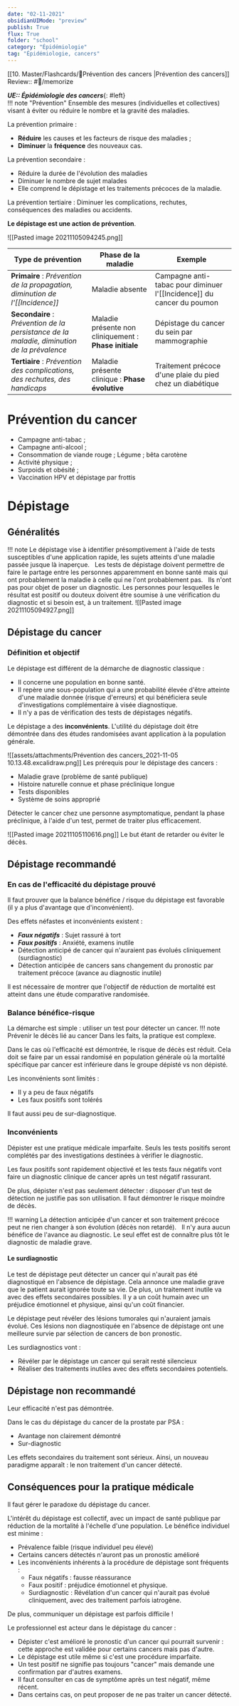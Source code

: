 ```yaml
---
date: "02-11-2021"
obsidianUIMode: "preview"
publish: True
flux: True
folder: "school"
category: "Épidémiologie"
tag: "Épidémiologie, cancers"
---
```

[[10. Master/Flashcards/🦀Prévention des cancers |Prévention des cancers]]
Review:: #🎒/memorize

***UE:: Épidémiologie des cancers***{: #left}  
!!! note "Prévention"
	Ensemble des mesures (individuelles et collectives) visant à éviter ou réduire le nombre et la gravité des maladies.

La prévention primaire :
- **Réduire** les causes et les facteurs de risque des maladies ;
- **Diminuer** la **fréquence** des nouveaux cas.

La prévention secondaire :
- Réduire la durée de l'évolution des maladies
- Diminuer le nombre de sujet malades
- Elle comprend le dépistage et les traitements précoces de la maladie.

La prévention tertiaire : Diminuer les complications, rechutes, conséquences des maladies ou accidents.

**Le dépistage est une action de prévention**.

![[Pasted image 20211105094245.png]]

| Type de prévention                                                                         | Phase de la maladie                                    | Exemple                                                           |
| ------------------------------------------------------------------------------------------ | ------------------------------------------------------ | ----------------------------------------------------------------- |
| **Primaire** : *Prévention de la propagation, diminution de l'[[Incidence]]*                   | Maladie absente                                        | Campagne anti-tabac pour diminuer l'[[Incidence]] du cancer du poumon |
| **Secondaire** : *Prévention de la persistance de la maladie, diminution de la prévalence* | Maladie présente non cliniquement : **Phase initiale** | Dépistage du cancer du sein par mammographie                      |
| **Tertiaire** : *Prévention des complications, des rechutes, des handicaps*                | Maladie présente clinique : **Phase évolutive**        |Traitement précoce d'une plaie du pied chez un diabétique                                                                  |

# Prévention du cancer
- Campagne anti-tabac ;
- Campagne anti-alcool ;
- Consommation de viande rouge ; Légume ; bêta carotène
- Activité physique ;
- Surpoids et obésité ;
- Vaccination HPV et dépistage par frottis

# Dépistage
## Généralités
!!! note 
	Le dépistage vise à identifier présomptivement à l'aide de tests susceptibles d'une application rapide, les sujets atteints d'une maladie passée jusque là inaperçue.
	$~$
	Les tests de dépistage doivent permettre de faire le partage entre les personnes apparemment en bonne santé mais qui ont probablement la maladie à celle qui ne l'ont probablement pas.
	$~$
	Ils n'ont pas pour objet de poser un diagnostic. Les personnes pour lesquelles le résultat est positif ou douteux doivent être soumise à une vérification du diagnostic et si besoin est, à un traitement.
![[Pasted image 20211105094927.png]]

## Dépistage du cancer
### Définition et objectif
Le dépistage est différent de la démarche de diagnostic classique :
- Il concerne une population en bonne santé.
- Il repère une sous-population qui a une probabilité élevée d'être atteinte d'une maladie donnée (risque d'erreurs) et qui bénéficiera seule d'investigations complémentaire à visée diagnostique.
- Il n'y a pas de vérification des tests de dépistages négatifs.

Le dépistage a des **inconvénients**. L'utilité du dépistage doit être démontrée dans des études randomisées avant application à la population générale.

![[assets/attachments/Prévention des cancers_2021-11-05 10.13.48.excalidraw.png]]
Les prérequis pour le dépistage des cancers :
- Maladie grave (problème de santé publique)
- Histoire naturelle connue et phase préclinique longue
- Tests disponibles
- Système de soins approprié

Détecter le cancer chez une personne asymptomatique, pendant la phase préclinique, à l'aide d'un test, permet de traiter plus efficacement.

![[Pasted image 20211105110616.png]]
Le but étant de retarder ou éviter le décès.

## Dépistage recommandé
### En cas de l'efficacité du dépistage prouvé
Il faut prouver que la balance bénéfice / risque du dépistage est favorable (il y a plus d'avantage que d'inconvénient).

Des effets néfastes et inconvénients existent :
- __*Faux négatifs*__ : Sujet rassuré à tort
- __*Faux positifs*__ : Anxiété, examens inutile
- Détection anticipé de cancer qui n'auraient pas évolués cliniquement (surdiagnostic)
- Détection anticipée de cancers sans changement du pronostic par traitement précoce (avance au diagnostic inutile)

Il est nécessaire de montrer que l'objectif de réduction de mortalité est atteint dans une étude comparative randomisée.

### Balance bénéfice-risque
La démarche est simple : utiliser un test pour détecter un cancer.
!!! note 
	Prévenir le décès lié au cancer
Dans les faits, la pratique est complexe.

Dans le cas où l'efficacité est démontrée, le risque de décès est réduit.
Cela doit se faire par un essai randomisé en population générale où la mortalité spécifique par cancer est inférieure dans le groupe dépisté vs non dépisté.

Les inconvénients sont limités :
- Il y a peu de faux négatifs
- Les faux positifs sont tolérés

Il faut aussi peu de sur-diagnostique.

### Inconvénients
Dépister est une pratique médicale imparfaite. Seuls les tests positifs seront complétés par des investigations destinées à vérifier le diagnostic.

Les faux positifs sont rapidement objectivé et les tests faux négatifs vont faire un diagnostic clinique de cancer après un test négatif rassurant.

De plus, dépister n'est pas seulement détecter : disposer d'un test de détection ne justifie pas son utilisation. Il faut démontrer le risque moindre de décès.

!!! warning 
	La détection anticipée d'un cancer et son traitement précoce peut ne rien changer à son évolution (décès non retardé).
	$~$
	Il n'y aura aucun bénéfice de l'avance au diagnostic. Le seul effet est de connaître plus tôt le diagnostic de maladie grave. 

#### Le surdiagnostic

Le test de dépistage peut détecter un cancer qui n'aurait pas été diagnostiqué en l'absence de dépistage.
Cela annonce une maladie grave que le patient aurait ignorée toute sa vie. De plus, un traitement inutile va avec des effets secondaires possibles. Il y a un coût humain avec un préjudice émotionnel et physique, ainsi qu'un coût financier.

Le dépistage peut révéler des lésions tumorales qui n'auraient jamais évolué. Ces lésions non diagnostiquée en l'absence de dépistage ont une meilleure survie par sélection de cancers de bon pronostic.

Les surdiagnostics vont :
- Révéler par le dépistage un cancer qui serait resté silencieux
- Réaliser des traitements inutiles avec des effets secondaires potentiels.


## Dépistage non recommandé
Leur efficacité n'est pas démontrée.

Dans le cas du dépistage du cancer de la prostate par PSA :
- Avantage non clairement démontré
- Sur-diagnostic

Les effets secondaires du traitement sont sérieux. Ainsi, un nouveau paradigme apparaît : le non traitement d'un cancer détecté.

## Conséquences pour la pratique médicale
Il faut gérer le paradoxe du dépistage du cancer.

L'intérêt du dépistage est collectif, avec un impact de santé publique par réduction de la mortalité à l'échelle d'une population. Le bénéfice individuel est minime :
- Prévalence faible (risque individuel peu élevé)
- Certains cancers détectés n'auront pas un pronostic amélioré
- Les inconvénients inhérents à la procédure de dépistage sont fréquents :
	- Faux négatifs : fausse réassurance
	- Faux positif : préjudice émotionnel et physique.
	- Surdiagnostic : Révélation d'un cancer qui n'aurait pas évolué cliniquement, avec des traitement parfois iatrogène.

De plus, communiquer un dépistage est parfois difficile !

Le professionnel est acteur dans le dépistage du cancer :
- Dépister c'est amélioré le pronostic d'un cancer qui pourrait survenir : cette approche est validée pour certains cancers mais pas d'autre.
- Le dépistage est utile même si c'est une procédure imparfaite.
- Un test positif ne signifie pas toujours "cancer" mais demande une confirmation par d'autres examens.
- Il faut consulter en cas de symptôme après un test négatif, même récent.
- Dans certains cas, on peut proposer de ne pas traiter un cancer détecté.